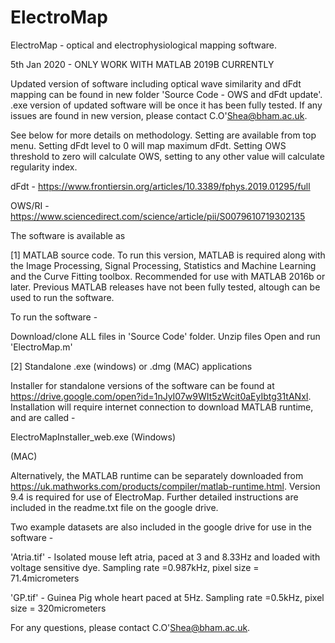 # ElectroMap

ElectroMap - optical and electrophysiological mapping software.

5th Jan 2020 - 
ONLY WORK WITH MATLAB 2019B CURRENTLY

Updated version of software including optical wave similarity and dFdt mapping can be found in new folder 'Source Code - OWS and dFdt update'. .exe version of updated software will be once it has been fully tested. If any issues are found in new version, please contact C.O'Shea@bham.ac.uk.

See below for more details on methodology. 
Setting are available from top menu. Setting dFdt level to 0 will map maximum dFdt. 
Setting OWS threshold to zero will calculate OWS, setting to any other value will calculate regularity index. 

dFdt - https://www.frontiersin.org/articles/10.3389/fphys.2019.01295/full

OWS/RI - https://www.sciencedirect.com/science/article/pii/S0079610719302135



The software is available as 

[1] MATLAB source code. To run this version, MATLAB is required along with the Image Processing, Signal Processing, Statistics and Machine Learning and the Curve Fitting toolbox. Recommended for use with MATLAB 2016b or later. Previous MATLAB releases have not been fully tested, altough can be used to run the software. 

To run the software -

Download/clone ALL files in 'Source Code' folder.
Unzip files
Open and run 'ElectroMap.m'

[2] Standalone .exe (windows) or .dmg (MAC) applications

Installer for standalone versions of the software can be found at https://drive.google.com/open?id=1nJyI07w9WIt5zWcit0aEyIbtg31tANxI. Installation will require internet connection to download MATLAB runtime, and are called -

ElectroMapInstaller_web.exe (Windows)

(MAC)

Alternatively, the MATLAB runtime can be separately downloaded from https://uk.mathworks.com/products/compiler/matlab-runtime.html. Version 9.4 is required for use of ElectroMap. Further detailed instructions are included in the readme.txt file on the google drive.

Two example datasets are also included in the google drive for use in the software - 

'Atria.tif' - Isolated mouse left atria, paced at 3 and 8.33Hz and loaded with voltage sensitive dye. Sampling rate =0.987kHz, pixel size = 71.4micrometers

'GP.tif' - Guinea Pig whole heart paced at 5Hz. Sampling rate =0.5kHz, pixel size = 320micrometers

For any questions, please contact C.O'Shea@bham.ac.uk.
